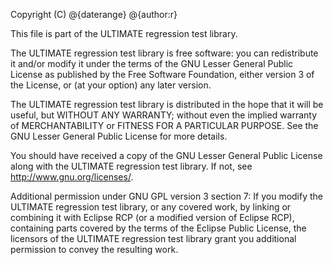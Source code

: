 Copyright (C) @{daterange} @{author:r}

This file is part of the ULTIMATE regression test library.

The ULTIMATE regression test library is free software: you can redistribute it and/or modify
it under the terms of the GNU Lesser General Public License as published
by the Free Software Foundation, either version 3 of the License, or
(at your option) any later version.

The ULTIMATE regression test library is distributed in the hope that it will be useful,
but WITHOUT ANY WARRANTY; without even the implied warranty of
MERCHANTABILITY or FITNESS FOR A PARTICULAR PURPOSE. See the
GNU Lesser General Public License for more details.

You should have received a copy of the GNU Lesser General Public License
along with the ULTIMATE regression test library. If not, see <http://www.gnu.org/licenses/>.

Additional permission under GNU GPL version 3 section 7:
If you modify the ULTIMATE regression test library, or any covered work, by linking
or combining it with Eclipse RCP (or a modified version of Eclipse RCP), 
containing parts covered by the terms of the Eclipse Public License, the 
licensors of the ULTIMATE regression test library grant you additional permission 
to convey the resulting work.
